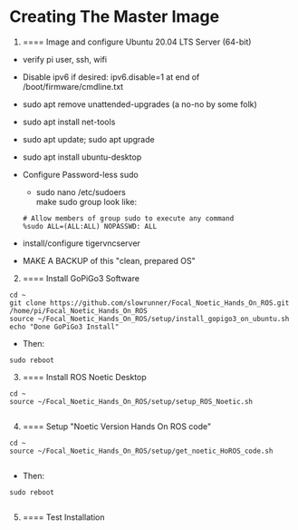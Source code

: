 # Creating The Master Image  

1) ==== Image and configure Ubuntu 20.04 LTS Server (64-bit)  
- verify pi user, ssh, wifi  
- Disable ipv6 if desired: ipv6.disable=1 at end of /boot/firmware/cmdline.txt  
- sudo apt remove unattended-upgrades  (a no-no by some folk)  
- sudo apt install net-tools  
- sudo apt update; sudo apt upgrade  
- sudo apt install ubuntu-desktop  
- Configure Password-less sudo  
  - sudo nano /etc/sudoers  
  make sudo group look like:  
  ```
  # Allow members of group sudo to execute any command
  %sudo	ALL=(ALL:ALL) NOPASSWD: ALL
  ```  
- install/configure tigervncserver
  
- MAKE A BACKUP of this "clean, prepared OS"  
  
  
2)  ==== Install GoPiGo3 Software  

```
cd ~  
git clone https://github.com/slowrunner/Focal_Noetic_Hands_On_ROS.git /home/pi/Focal_Noetic_Hands_On_ROS  
source ~/Focal_Noetic_Hands_On_ROS/setup/install_gopigo3_on_ubuntu.sh  
echo "Done GoPiGo3 Install"

```
  
  * Then:  
```
sudo reboot  
```  
  
  
3) ==== Install ROS Noetic Desktop  
  
```  
cd ~  
source ~/Focal_Noetic_Hands_On_ROS/setup/setup_ROS_Noetic.sh  
  
```    

  
4) ==== Setup "Noetic Version Hands On ROS code"  
  
```
cd ~
source ~/Focal_Noetic_Hands_On_ROS/setup/get_noetic_HoROS_code.sh
  
```    
  
  * Then:
```
sudo reboot
  
```

  
5) ==== Test Installation
